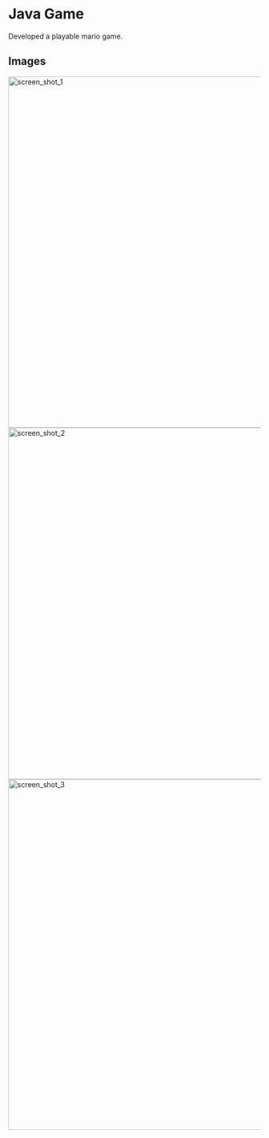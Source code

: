 # Java Game

Developed a playable mario game. 

## Images 

<img width="700" alt="screen_shot_1" src="https://user-images.githubusercontent.com/31602124/43174338-1db590a8-8f7f-11e8-9f1b-d688823e3600.png">


<img width="701" alt="screen_shot_2" src="https://user-images.githubusercontent.com/31602124/43174376-4ed6b20c-8f7f-11e8-958e-f4ba4355ecca.png">


<img width="699" alt="screen_shot_3" src="https://user-images.githubusercontent.com/31602124/43174395-6c5271fe-8f7f-11e8-841b-7e9571b8fc41.png">

